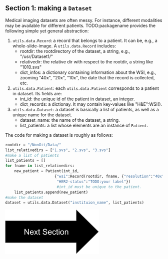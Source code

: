 ## Section 1: making a `Dataset`

Medical imaging datasets are often messy. For instance, different modalities may be available for different patients. 
TODO:packagename provides the following simple yet general abstraction: 
1. `utils.data.Record`: a record that belongs to a patient. It can be, e.g., a whole-slide-image.
A `utils.data.Record` includes:
    - rootdir: the rootdirectory of the dataset, a string, e.g., "/usr/Dataset1/"
    - relativedir: the relative dir with respect to the rootdir, a string like "1010.svs"
    - dict_infos: a dictionary containing information about the WSI, e.g., zooming "40x", "20x", "10x", the date that the record is collected, etc.
2. `utils.data.Patient`: each `utils.data.Patient` corresponds to a patient in dataset. Its fields are: 
    - int_id: the unique id of the patient in dataset, an integer. 
    - dict_records: a dictionay. It may contain key-values like "H&E":WSI().
3. `utils.data.Dataset`: a dataset is basically a list of patients, as well as a unique name for the dataset. 
    - dataset_name: the name of the dataset, a string.
    - list_patients: a list whose elements are an instance of `Patient`.

The code for making a dataset is roughly as follows:

```python
rootdir = "/NonGit/Data/"
list_relativedirs = ["1.svs", "2.svs", "3.svs"]
#make a list of patients
list_patients = []
for fname in list_relativedirs:
    new_patient = Patient(int_id,
                      {"wsi":Record(rootdir, fname, {"resolution":"40x"}),\
                       "HER2-status":"TODO:your label"}) 
                       #int_id must be unique to the patient.
    list_patients.append(new_patient)
#make the dataset
dataset = utils.data.Dataset("instituion_name", list_patients)
```

[![button](nextsectionv2.png)](tutorial_section2.html)
